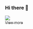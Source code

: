 ### Hi there 👋

[<img src="https://cdn.ipfu.org/git/assets/gif/shell-ansible-experiments.gif" width="auto;"/><br /><sub>View more</sub>](https://github.com/stationgroup)<br />


<!--
**reelsense/reelsense** is a ✨ _special_ ✨ repository because its `README.md` (this file) appears on your GitHub profile.

Here are some ideas to get you started:

- 🔭 I’m currently working on ...
- 🌱 I’m currently learning ...
- 👯 I’m looking to collaborate on ...
- 🤔 I’m looking for help with ...
- 💬 Ask me about ...
- 📫 How to reach me: ...
- 😄 Pronouns: ...
- ⚡ Fun fact: ...
-->
